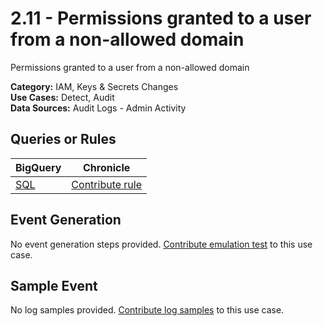 # 2.11 - Permissions granted to a user from a non-allowed domain
Permissions granted to a user from a non-allowed domain


**Category:** IAM, Keys & Secrets Changes
</br>
**Use Cases:** Detect, Audit
</br>
**Data Sources:** Audit Logs - Admin Activity
</br>

## Queries or Rules
BigQuery | Chronicle |
--- | --- |
[SQL](../../sql/2_11_permissions_granted_to_non_allowed_user.sql) | [Contribute rule](../../CONTRIBUTING.md)

## Event Generation
No event generation steps provided. [Contribute emulation test](../../CONTRIBUTING.md) to this use case.

## Sample Event
No log samples provided. [Contribute log samples](../../CONTRIBUTING.md) to this use case.


